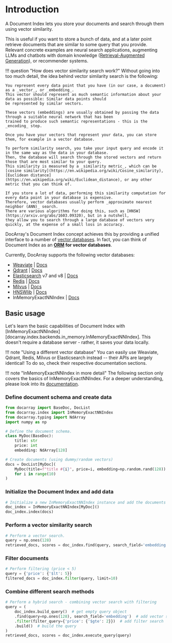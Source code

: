 # Introduction

A Document Index lets you store your documents and search through them using vector similarity.

This is useful if you want to store a bunch of data, and at a later point retrieve documents that are similar to
some query that you provide.
Relevant concrete examples are neural search applications, augmenting LLMs and chatbots with domain knowledge ([Retrieval-Augmented Generation](https://arxiv.org/abs/2005.11401)),
or recommender systems.

!!! question "How does vector similarity search work?"
    Without going into too much detail, the idea behind vector similarity search is the following:

    You represent every data point that you have (in our case, a document) as a _vector_, or _embedding_.
    This vector should represent as much semantic information about your data as possible: Similar data points should
    be represented by similar vectors.

    These vectors (embeddings) are usually obtained by passing the data through a suitable neural network that has been
    trained to produce such semantic representations - this is the _encoding_ step.

    Once you have your vectors that represent your data, you can store them, for example in a vector database.
    
    To perform similarity search, you take your input query and encode it in the same way as the data in your database.
    Then, the database will search through the stored vectors and return those that are most similar to your query.
    This similarity is measured by a _similarity metric_, which can be [cosine similarity](https://en.wikipedia.org/wiki/Cosine_similarity),
    [Euclidean distance](https://en.wikipedia.org/wiki/Euclidean_distance), or any other metric that you can think of.

    If you store a lot of data, performing this similarity computation for every data point in your database is expensive.
    Therefore, vector databases usually perform _approximate nearest neighbor (ANN)_ search.
    There are various algorithms for doing this, such as [HNSW](https://arxiv.org/abs/1603.09320), but in a nutshell,
    they allow you to search through a large database of vectors very quickly, at the expense of a small loss in accuracy.

DocArray's Document Index concept achieves this by providing a unified interface to a number of [vector databases](https://learn.microsoft.com/en-us/semantic-kernel/concepts-ai/vectordb).
In fact, you can think of Document Index as an **[ORM](https://sqlmodel.tiangolo.com/db-to-code/) for vector databases**.

Currently, DocArray supports the following vector databases:

- [Weaviate](https://weaviate.io/)  |  [Docs](index_weaviate.md)
- [Qdrant](https://qdrant.tech/)  |  [Docs](index_qdrant.md)
- [Elasticsearch](https://www.elastic.co/elasticsearch/) v7 and v8  |  [Docs](index_elastic.md)
- [Redis](https://redis.com/)  |  [Docs](index_redis.md)
- [Milvus](https://milvus.io/)  |  [Docs](index_milvus.md)
- [HNSWlib](https://github.com/nmslib/hnswlib)  |  [Docs](index_hnswlib.md)
- InMemoryExactNNIndex  |  [Docs](index_in_memory.md)


## Basic usage

Let's learn the basic capabilities of Document Index with [InMemoryExactNNIndex][docarray.index.backends.in_memory.InMemoryExactNNIndex]. 
This doesn't require a database server - rather, it saves your data locally.


!!! note "Using a different vector database"
    You can easily use Weaviate, Qdrant, Redis, Milvus or Elasticsearch instead -- their APIs are largely identical!
    To do so, check their respective documentation sections.

!!! note "InMemoryExactNNIndex in more detail"
    The following section only covers the basics of InMemoryExactNNIndex. 
    For a deeper understanding, please look into its [documentation](index_in_memory.md).

### Define document schema and create data
```python
from docarray import BaseDoc, DocList
from docarray.index import InMemoryExactNNIndex
from docarray.typing import NdArray
import numpy as np

# Define the document schema.
class MyDoc(BaseDoc):
    title: str
    price: int
    embedding: NdArray[128]

# Create documents (using dummy/random vectors)
docs = DocList[MyDoc](
    MyDoc(title=f"title #{i}", price=i, embedding=np.random.rand(128))
    for i in range(10)
)
```

### Initialize the Document Index and add data
```python
# Initialize a new InMemoryExactNNIndex instance and add the documents to the index.
doc_index = InMemoryExactNNIndex[MyDoc]()
doc_index.index(docs)
```

### Perform a vector similarity search
```python
# Perform a vector search.
query = np.ones(128)
retrieved_docs, scores = doc_index.find(query, search_field='embedding', limit=10)
```

### Filter documents
```python
# Perform filtering (price < 5)
query = {'price': {'$lt': 5}}
filtered_docs = doc_index.filter(query, limit=10)
```

### Combine different search methods
```python
# Perform a hybrid search - combining vector search with filtering
query = (
    doc_index.build_query()  # get empty query object
    .find(query=np.ones(128), search_field='embedding')  # add vector similarity search
    .filter(filter_query={'price': {'$gte': 2}})  # add filter search
    .build()  # build the query
)
retrieved_docs, scores = doc_index.execute_query(query)
```

